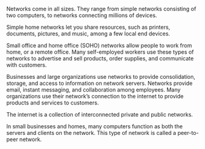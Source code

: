 Networks come in all sizes. They range from simple networks consisting of two computers, to networks connecting millions of devices.

Simple home networks let you share resources, such as printers, documents, pictures, and music, among a few local end devices.

Small office and home office (SOHO) networks allow people to work from home, or a remote office. Many self-employed workers use these types of networks to advertise and sell products, order supplies, and communicate with customers.

Businesses and large organizations use networks to provide consolidation, storage, and access to information on network servers. Networks provide email, instant messaging, and collaboration among employees. Many organizations use their network’s connection to the internet to provide products and services to customers.

The internet is a collection of interconnected private and public networks.

In small businesses and homes, many computers function as both the servers and clients on the network. This type of network is called a peer-to-peer network.